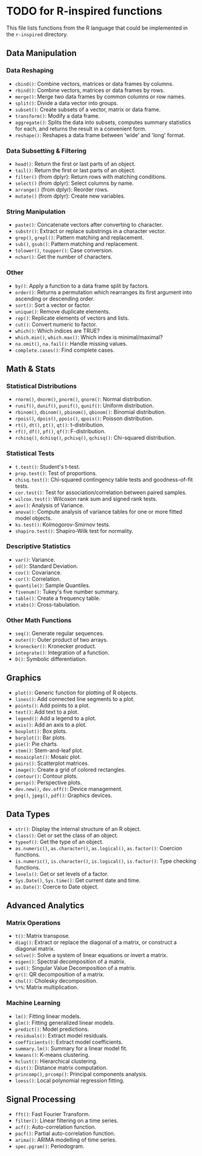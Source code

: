 # TODO for R-inspired functions

This file lists functions from the R language that could be implemented in the `r-inspired` directory.

## Data Manipulation

### Data Reshaping
- `cbind()`: Combine vectors, matrices or data frames by columns.
- `rbind()`: Combine vectors, matrices or data frames by rows.
- `merge()`: Merge two data frames by common columns or row names.
- `split()`: Divide a data vector into groups.
- `subset()`: Create subsets of a vector, matrix or data frame.
- `transform()`: Modify a data frame.
- `aggregate()`: Splits the data into subsets, computes summary statistics for each, and returns the result in a convenient form.
- `reshape()`: Reshapes a data frame between 'wide' and 'long' format.

### Data Subsetting & Filtering
- `head()`: Return the first or last parts of an object.
- `tail()`: Return the first or last parts of an object.
- `filter()` (from dplyr): Return rows with matching conditions.
- `select()` (from dplyr): Select columns by name.
- `arrange()` (from dplyr): Reorder rows.
- `mutate()` (from dplyr): Create new variables.

### String Manipulation
- `paste()`: Concatenate vectors after converting to character.
- `substr()`: Extract or replace substrings in a character vector.
- `grep()`, `grepl()`: Pattern matching and replacement.
- `sub()`, `gsub()`: Pattern matching and replacement.
- `tolower()`, `toupper()`: Case conversion.
- `nchar()`: Get the number of characters.

### Other
- `by()`: Apply a function to a data frame split by factors.
- `order()`: Returns a permutation which rearranges its first argument into ascending or descending order.
- `sort()`: Sort a vector or factor.
- `unique()`: Remove duplicate elements.
- `rep()`: Replicate elements of vectors and lists.
- `cut()`: Convert numeric to factor.
- `which()`: Which indices are TRUE?
- `which.min()`, `which.max()`: Which index is minimal/maximal?
- `na.omit()`, `na.fail()`: Handle missing values.
- `complete.cases()`: Find complete cases.

## Math & Stats

### Statistical Distributions
- `rnorm()`, `dnorm()`, `pnorm()`, `qnorm()`: Normal distribution.
- `runif()`, `dunif()`, `punif()`, `qunif()`: Uniform distribution.
- `rbinom()`, `dbinom()`, `pbinom()`, `qbinom()`: Binomial distribution.
- `rpois()`, `dpois()`, `ppois()`, `qpois()`: Poisson distribution.
- `rt()`, `dt()`, `pt()`, `qt()`: t-distribution.
- `rf()`, `df()`, `pf()`, `qf()`: F-distribution.
- `rchisq()`, `dchisq()`, `pchisq()`, `qchisq()`: Chi-squared distribution.

### Statistical Tests
- `t.test()`: Student's t-test.
- `prop.test()`: Test of proportions.
- `chisq.test()`: Chi-squared contingency table tests and goodness-of-fit tests.
- `cor.test()`: Test for association/correlation between paired samples.
- `wilcox.test()`: Wilcoxon rank sum and signed rank tests.
- `aov()`: Analysis of Variance.
- `anova()`: Compute analysis of variance tables for one or more fitted model objects.
- `ks.test()`: Kolmogorov-Smirnov tests.
- `shapiro.test()`: Shapiro-Wilk test for normality.

### Descriptive Statistics
- `var()`: Variance.
- `sd()`: Standard Deviation.
- `cov()`: Covariance.
- `cor()`: Correlation.
- `quantile()`: Sample Quantiles.
- `fivenum()`: Tukey's five number summary.
- `table()`: Create a frequency table.
- `xtabs()`: Cross-tabulation.

### Other Math Functions
- `seq()`: Generate regular sequences.
- `outer()`: Outer product of two arrays.
- `kronecker()`: Kronecker product.
- `integrate()`: Integration of a function.
- `D()`: Symbolic differentiation.

## Graphics

- `plot()`: Generic function for plotting of R objects.
- `lines()`: Add connected line segments to a plot.
- `points()`: Add points to a plot.
- `text()`: Add text to a plot.
- `legend()`: Add a legend to a plot.
- `axis()`: Add an axis to a plot.
- `boxplot()`: Box plots.
- `barplot()`: Bar plots.
- `pie()`: Pie charts.
- `stem()`: Stem-and-leaf plot.
- `mosaicplot()`: Mosaic plot.
- `pairs()`: Scatterplot matrices.
- `image()`: Create a grid of colored rectangles.
- `contour()`: Contour plots.
- `persp()`: Perspective plots.
- `dev.new()`, `dev.off()`: Device management.
- `png()`, `jpeg()`, `pdf()`: Graphics devices.

## Data Types

- `str()`: Display the internal structure of an R object.
- `class()`: Get or set the class of an object.
- `typeof()`: Get the type of an object.
- `as.numeric()`, `as.character()`, `as.logical()`, `as.factor()`: Coercion functions.
- `is.numeric()`, `is.character()`, `is.logical()`, `is.factor()`: Type checking functions.
- `levels()`: Get or set levels of a factor.
- `Sys.Date()`, `Sys.time()`: Get current date and time.
- `as.Date()`: Coerce to Date object.

## Advanced Analytics

### Matrix Operations
- `t()`: Matrix transpose.
- `diag()`: Extract or replace the diagonal of a matrix, or construct a diagonal matrix.
- `solve()`: Solve a system of linear equations or invert a matrix.
- `eigen()`: Spectral decomposition of a matrix.
- `svd()`: Singular Value Decomposition of a matrix.
- `qr()`: QR decomposition of a matrix.
- `chol()`: Cholesky decomposition.
- `%*%`: Matrix multiplication.

### Machine Learning
- `lm()`: Fitting linear models.
- `glm()`: Fitting generalized linear models.
- `predict()`: Model predictions.
- `residuals()`: Extract model residuals.
- `coefficients()`: Extract model coefficients.
- `summary.lm()`: Summary for a linear model fit.
- `kmeans()`: K-means clustering.
- `hclust()`: Hierarchical clustering.
- `dist()`: Distance matrix computation.
- `princomp()`, `prcomp()`: Principal components analysis.
- `loess()`: Local polynomial regression fitting.

## Signal Processing
- `fft()`: Fast Fourier Transform.
- `filter()`: Linear filtering on a time series.
- `acf()`: Auto-correlation function.
- `pacf()`: Partial auto-correlation function.
- `arima()`: ARIMA modelling of time series.
- `spec.pgram()`: Periodogram.
